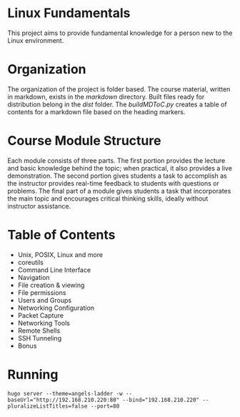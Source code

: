 Linux Fundamentals
=====================

This project aims to provide fundamental knowledge for a person new to the Linux environment. 

# Organization

The organization of the project is folder based. The course material, written in markdown, exists in the *markdown* directory. Built files ready for distribution belong in the *dist* folder. The *buildMDToC.py* creates a table of contents for a markdown file based on the heading markers. 

# Course Module Structure

Each module consists of three parts. The first portion provides the lecture and basic knowledge behind the topic; when practical, it also provides a live demonstration. The second portion gives students a task to accomplish as the instructor provides real-time feedback to students with questions or problems. The final part of a module gives students a task that incorporates the main topic and encourages critical thinking skills, ideally without instructor assistance.

# Table of Contents

* Unix, POSIX, Linux and more
* coreutils
* Command Line Interface
* Navigation
* File creation & viewing
* File permissions
* Users and Groups
* Networking Configuration
* Packet Capture
* Networking Tools
* Remote Shells
* SSH Tunneling
* Bonus

# Running

`hugo server --theme=angels-ladder -w --baseUrl="http://192.168.210.220:80" --bind="192.168.210.220" --pluralizeListTitles=false --port=80`

